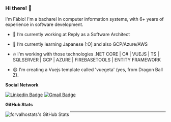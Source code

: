 ### Hi there! 👋

I'm Fábio! I'm a bacharel in computer information systems, with 6+ years of experience in software development.

- 🔭 I’m currently working at Reply as a Software Architect
- 🌱 I’m currently learning Japanese [:O] and also GCP/Azure/AWS
- :fire: I'm working with those technologies .NET CORE | C# | VUEJS | TS | SQLSERVER | GCP | AZURE | FIREBASETOOLS | ENTITY FRAMEWORK

- 😄 I'm creating a Vuejs template called 'vuegeta' (yes, from Dragon Ball Z).

**Social Network**
<p align="center">

   <!--[![Website Badge](https://img.shields.io/badge/-anushkaverma.com-47CCCC?style=flat&logo=Google-Chrome&logoColor=white&link=https://verma-anushka.github.io/anushkaverma/)](https://verma-anushka.github.io/anushkaverma/) -->
   [![Linkedin Badge](https://img.shields.io/badge/-fcarvalllho-blue?style=flat-square&logo=Linkedin&logoColor=white&link=https://www.linkedin.com/in/fcarvalllho/)](https://www.linkedin.com/in/fcarvalllho/)    [![Gmail Badge](https://img.shields.io/badge/-fcarvalllho-c14438?style=flat-square&logo=Gmail&logoColor=white&link=mailto:fabio.carvalllho@gmail.com)](mailto:fabio.carvalllho@gmail.com)
   <!-- [![Medium Badge](https://img.shields.io/badge/-@v.anushka786-000000?style=flat&labelColor=000000&logo=Medium&link=https://medium.com/@v.anushka786)](https://medium.com/@v.anushka786) -->

 <!--  [![Instagram Badge](https://img.shields.io/badge/-@v_anushkaa-purple?style=flat&logo=instagram&logoColor=white&link=https://instagram.com/v_anushkaa/)](https://instagram.com/v_anushkaa) 
   [![Facebook Badge](https://img.shields.io/badge/-verma_anushka-036be4?style=flat-square&logo=Facebook&logoColor=white&link=https://www.facebook.com/profile.php?id=100022118525351)](https://www.facebook.com/profile.php?id=100022118525351)
   [![GeeksforGeeks Badge](https://img.shields.io/badge/-verma_anushka-1c6340?style=flat&logo=GeeksforGeeks&logoColor=white&link=https://auth.geeksforgeeks.org/user/verma_anushka/articles)](https://auth.geeksforgeeks.org/user/verma_anushka/articles)
</p>-->

**GitHub Stats**
<p align="center">
  <img align="left" alt="fcrvalhostats's GitHub Stats" src="https://github-readme-stats.codestackr.vercel.app/api?username=fcarvalllho&show_icons=true&hide_border=true" />
</p>

---
